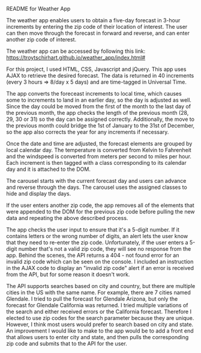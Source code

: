 
README for Weather App

The weather app enables users to obtain a five-day forecast in 3-hour increments by entering the zip code of their location of interest.  The user can then move through the forecast in forward and reverse, and can enter another zip code of interest.

The weather app can be accessed by following this link: https://troytschirhart.github.io/weather_app/index.html#

For this project, I used HTML, CSS, Javascript and jQuery.  This app uses AJAX to retrieve the desired forecast.  The data is returned in 40 increments (every 3 hours => 8/day x 5 days) and are time-tagged in Universal Time.  

The app converts the foreceast increments to local time, which causes some to increments to land in an earlier day, so the day is adjusted as well.  Since the day could be moved from the first of the month to the last day of the previous month, the app checks the length of the previous month (28, 29, 30 or 31) so the day can be assigned correctly.  Additionally, the move to the previous month could bridge the 1st of January to the 31st of December, so the app also corrects the year for any increments if necessary.

Once the date and time are adjusted, the forecast elements are grouped by local calendar day.  The temperature is converted from Kelvin to Fahrenheit and the windspeed is converted from meters per second to miles per hour.  Each increment is then tagged with a class corresponding to its calendar day and it is attached to the DOM.

The carousel starts with the current forecast day and users can advance and reverse through the days.  The carousel uses the assigned classes to hide and display the days.  

If the user enters another zip code, the app removes all of the elements that were appended to the DOM for the previous zip code before pulling the new data and repeating the above described process.

The app checks the user input to ensure that it's a 5-digit number.  If it contains letters or the wrong number of digits, an alert lets the user know that they need to re-enter the zip code.  Unfortunately, if the user enters a 5-digit number that's not a valid zip code, they will see no response from the app.  Behind the scenes, the API returns a 404 - not found error for an invalid zip code which can be seen on the console.  I included an instruction in the AJAX code to display an "invalid zip code" alert if an error is received from the API, but for some reason it doesn't work.  

The API supports searches based on city and country, but there are multiple cities in the US with the same name.  For example, there are 7 cities named Glendale.  I tried to pull the forecast for Glendale Arizona, but only the forecast for Glendale California was returned.  I tried multiple variations of the search and either received errors or the California forecast.  Therefore I elected to use zip codes for the search parameter because they are unique.  However, I think most users would prefer to search based on city and state.  An improvement I would like to make to the app would be to add a front end that allows users to enter city and state, and then pulls the corresponding zip code and submits that to the API for the user.    
  
